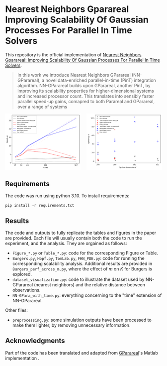 # Nearest Neighbors Gparareal Improving Scalability Of Gaussian Processes For Parallel In Time Solvers

This repository is the official implementation of [Nearest Neighbors Gparareal: Improving Scalability Of Gaussian Processes For Parallel In Time Solvers](). 

>In this work we introduce Nearest Neighbors GParareal (NN-GParareal), a novel data-enriched parallel-in-time (PinT) integration algorithm. NN-GParareal builds upon GParareal, another PinT, by improving its scalability properties for higher-dimensional systems and increased processor count. This translates into sensibly faster parallel speed-up gains, comapred to both Parareal and GParareal, over a range of systems
<!-- ![Non-linear Hopf Bifurcation](img/nonaut_scal_speedup.png)![FHN PDE](img/fhn_pde_speedup_upd.png) -->

<p align="center">
  <img alt="Light" src="img/nonaut_scal_speedup.png" width="48%">
&nbsp; &nbsp; 
  <img alt="Dark" src="img/fhn_pde_speedup_upd.png" width="48%">
</p>



## Requirements

The code was run using python 3.10. To install requirements:

```setup
pip install -r requirements.txt
```


## Results

The code and outputs to fully replicate the tables and figures in the paper are provided. Each file will usually contain both the code to run the experiment, and the analysis. They are orgained as follows:
- `Figure_*.py` or `Table_*.py`: code for the corresponding Figure or Table. 
- `Burgers.py`, `Hopf.py`, `TomLab.py`, `FHN_PDE.py`: code for running the corresponding scalability analysis. Additional results are provided in `Burgers_perf_across_m.py`, where the effect of $m$ on $K$ for Burgers is explored.
- `dataset_visualization.py`: code to illustrate the dataset used by NN-GParareal (nearest neighbors) and the relative distance between observations.
- `NN-GPara_with_time.py`: everything concerning to the "time" extension of NN-GParareal.

Other files:
- `preprocessing.py`: some simulation outputs have been processed to make them lighter, by removing unnecessary information.



## Acknowledgments

Part of the code has been translated and adapted from [GParareal](https://github.com/kpentland/GParareal)'s Matlab implementation .

